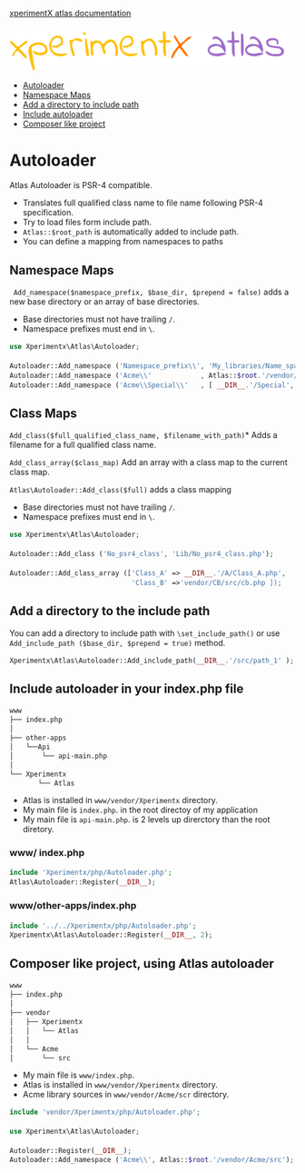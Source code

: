 [xperimentX atlas documentation](README.md) 

![xperimentx atlas](images/atlas.png) 

* [Autoloader](#Autoloader)
* [Namespace Maps](#namespace-maps)
* [Add a directory to include path](#add-a-directory-to-the-include-path)
* [Include autoloader](#include-autoloader-in-your-indexphp-file)
* [Composer like project](#composer-like-project-using-atlas-autoloader)
 

# Autoloader

Atlas Autoloader is  PSR-4 compatible.

* Translates full qualified class name to  file name following PSR-4 specification.
* Try to load files form include path.
* `Atlas::$root_path` is automatically added to include path.
* You can define a mapping from namespaces to paths



## Namespace Maps

` Add_namespace($namespace_prefix, $base_dir, $prepend = false)` adds a new base directory or an array of base directories.

* Base directories must not have trailing `/`.
* Namespace prefixes must end in `\`.

```php
use Xperimentx\Atlas\Autoloader;

Autoloader::Add_namespace ('Namespace_prefix\\', 'My_libraries/Name_space_dir');
Autoloader::Add_namespace ('Acme\\'            , Atlas::$root.'/vendor/Acme/src');
Autoloader::Add_namespace ('Acme\\Special\\'   , [ __DIR__.'/Special', 'vendor/Acme/test/Special']');
```

## Class Maps

`Add_class($full_qualified_class_name, $filename_with_path)`* Adds a filename for a full qualified class name.

`Add_class_array($class_map)` Add an array with a class map to the current class map.



`Atlas\Autoloader::Add_class($full)` adds a class mapping

* Base directories must not have trailing `/`.
* Namespace prefixes must end in `\`.

```php
use Xperimentx\Atlas\Autoloader;

Autoloader::Add_class ('No_psr4_class', 'Lib/No_psr4_class.php');

Autoloader::Add_class_array (['Class_A' => __DIR__.'/A/Class_A.php', 
                              'Class_B' =>'vendor/CB/src/cb.php ]);

```



## Add a directory to the include path

You can add a directory to include path with `\set_include_path()`
or use  `Add_include_path ($base_dir, $prepend = true)` method.

```php
Xperimentx\Atlas\Autoloader::Add_include_path(__DIR__.'/src/path_1' );
```


 
## Include autoloader in your index.php file
```
www
├── index.php
│
├── other-apps
│   └──Api
│       └── api-main.php
│
└── Xperimentx
       └── Atlas
```

* Atlas is installed in    `www/vendor/Xperimentx` directory.
* My main file is `index.php`. in the root directoy of my application
* My main file is `api-main.php`. is 2 levels up direrctory than the root diretory.


###  www/ index.php

```php
include 'Xperimentx/php/Autoloader.php';
Atlas\Autoloader::Register(__DIR__);
```


###  www/other-apps/index.php

```php
include '../../Xperimentx/php/Autoloader.php';
Xperimentx\Atlas\Autoloader::Register(__DIR__, 2); 
```


## Composer like project, using Atlas autoloader

```
www
├── index.php
│
├── vendor
│   ├── Xperimentx
│   │   └── Atlas
│   │
│   └── Acme
│       └── src
```

* My main file is `www/index.php`.
* Atlas is installed in    `www/vendor/Xperimentx` directory.
* Acme library sources in  `www/vendor/Acme/scr` directory.



```php
include 'vendor/Xperimentx/php/Autoloader.php';

use Xperimentx\Atlas\Autoloader;

Autoloader::Register(__DIR__);
Autoloader::Add_namespace ('Acme\\', Atlas::$root.'/vendor/Acme/src');
```
